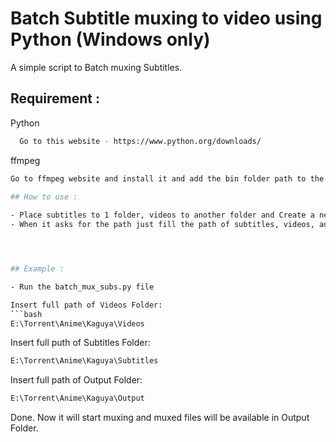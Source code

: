 
# Batch Subtitle muxing to video using Python (Windows only)

A simple script to Batch muxing Subtitles.



## Requirement : 

Python

```bash
  Go to this website - https://www.python.org/downloads/
```

ffmpeg

```bash
Go to ffmpeg website and install it and add the bin folder path to the window environment ```
    
## How to use : 

- Place subtitles to 1 folder, videos to another folder and Create a new folder for output.
- When it asks for the path just fill the path of subtitles, videos, and output where you want the results.




## Example :

- Run the batch_mux_subs.py file

Insert full path of Videos Folder: 
```bash
E:\Torrent\Anime\Kaguya\Videos
```
Insert full puth of Subtitles Folder:
```bash
E:\Torrent\Anime\Kaguya\Subtitles
```
Insert full path of Output Folder:
```bash
E:\Torrent\Anime\Kaguya\Output
```

Done. Now it will start muxing and muxed files will be available in Output Folder.
